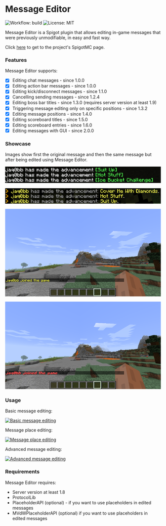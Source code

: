# Message Editor 
![Workflow: build](https://github.com/jaqobb/message-editor/workflows/build/badge.svg) ![License: MIT](https://img.shields.io/badge/License-MIT-blue.svg)

Message Editor is a Spigot plugin that allows editing in-game messages that were previously unmodifiable, in easy and fast way.

Click [here](https://www.spigotmc.org/resources/message-editor.82154/) to get to the project's SpigotMC page.

### Features

Message Editor supports:
* [x] Editing chat messages - since 1.0.0
* [x] Editing action bar messages - since 1.0.0
* [x] Editing kick/disconnect messages - since 1.1.0
* [x] Cancelling sending messages - since 1.2.4
* [x] Editing boss bar titles - since 1.3.0 (requires server version at least 1.9)
* [x] Triggering message editing only on specific positions - since 1.3.2
* [x] Editing message positions - since 1.4.0
* [x] Editing scoreboard titles - since 1.5.0
* [x] Editing scoreboard entries - since 1.6.0
* [x] Editing messages with GUI - since 2.0.0

### Showcase

Images show first the original message and then the same message but after being edited using Message Editor.

![](images/showcase_before_2.png)

![](images/showcase_after_2.png)

![](images/showcase_before.png)

![](images/showcase_after.png)

### Usage

Basic message editing:

[![Basic message editing](https://img.youtube.com/vi/93P9hZKKAB8/0.jpg)](https://www.youtube.com/watch?v=93P9hZKKAB8)

Message place editing:

[![Message place editing](https://img.youtube.com/vi/QE5TPSFGy5k/0.jpg)](https://www.youtube.com/watch?v=QE5TPSFGy5k)

Advanced message editing:

[![Advanced message editing](https://img.youtube.com/vi/tUDvZOxwlok/0.jpg)](https://www.youtube.com/watch?v=tUDvZOxwlok)

### Requirements

Message Editor requires:
* Server version at least 1.8
* ProtocolLib
* PlaceholderAPI (optional) - if you want to use placeholders in edited messages
* MVdWPlaceholderAPI (optional) if you want to use placeholders in edited messages
